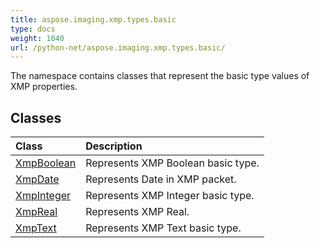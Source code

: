 ```yaml
---
title: aspose.imaging.xmp.types.basic
type: docs
weight: 1040
url: /python-net/aspose.imaging.xmp.types.basic/
---
```



The namespace contains classes that represent the basic type values of XMP properties.

## **Classes**
|**Class**|**Description**|
| :- | :- |
|[XmpBoolean](/imaging/python-net/aspose.imaging.xmp.types.basic/xmpboolean/)|Represents XMP Boolean basic type.|
|[XmpDate](/imaging/python-net/aspose.imaging.xmp.types.basic/xmpdate/)|Represents Date in XMP packet.|
|[XmpInteger](/imaging/python-net/aspose.imaging.xmp.types.basic/xmpinteger/)|Represents XMP Integer basic type.|
|[XmpReal](/imaging/python-net/aspose.imaging.xmp.types.basic/xmpreal/)|Represents XMP Real.|
|[XmpText](/imaging/python-net/aspose.imaging.xmp.types.basic/xmptext/)|Represents XMP Text basic type.|
